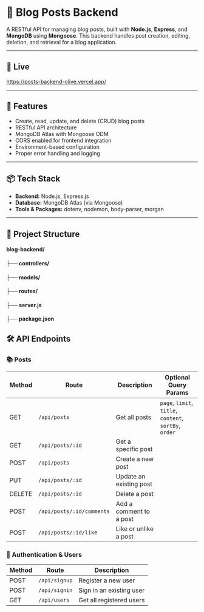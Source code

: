 # 📝 Blog Posts Backend

A RESTful API for managing blog posts, built with **Node.js**, **Express**, and **MongoDB** using **Mongoose**. This backend handles post creation, editing, deletion, and retrieval for a blog application.

---
## 🔗 Live
https://posts-backend-olive.vercel.app/

---
## 🚀 Features

- Create, read, update, and delete (CRUD) blog posts
- RESTful API architecture
- MongoDB Atlas with Mongoose ODM
- CORS enabled for frontend integration
- Environment-based configuration
- Proper error handling and logging

---

## 📦 Tech Stack

- **Backend:** Node.js, Express.js
- **Database:** MongoDB Atlas (via Mongoose)
- **Tools & Packages:** dotenv, nodemon, body-parser, morgan

---

## 📁 Project Structure

#### blog-backend/
#### ├── controllers/
#### ├── models/
#### ├── routes/
#### ├── server.js
#### ├── package.json

## 🛠 API Endpoints

### 📚 Posts

| Method | Route                     | Description             | Optional Query Params                                  |
|--------|---------------------------|-------------------------|--------------------------------------------------------|
| GET    | `/api/posts`              | Get all posts           | `page`, `limit`, `title`, `content`, `sortBy`, `order` |
| GET    | `/api/posts/:id`          | Get a specific post     |                                                        |
| POST   | `/api/posts`              | Create a new post       |                                                        |
| PUT    | `/api/posts/:id`          | Update an existing post |                                                        |
| DELETE | `/api/posts/:id`          | Delete a post           |                                                        |
| POST   | `/api/posts/:id/comments` | Add a comment to a post |                                                        |
| POST   | `/api/posts/:id/like`     | Like or unlike a post   |                                                        |



### 👤 Authentication & Users

| Method | Route              | Description              |
|--------|--------------------|--------------------------|
| POST   | `/api/signup`      | Register a new user      |
| POST   | `/api/signin`      | Sign in an existing user |
| GET    | `/api/users`       | Get all registered users |


